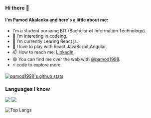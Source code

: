 ### Hi there 👋

#### I'm Pamod Akalanka and here's a little about me:

- I'm a student pursuing BIT (Bachelor of Information Technology).
- 🔭 I’m intereting in codeing.
- 🌱 I’m currently Learing React js.
- 🤔 I love to play with React,JavaScrpit,Angular.
- 📫 How to reach me: [LinkedIn](https://www.linkedin.com/in/pamod-akalanka/)
- 😄 You can find me over the web with [@pamod1998](https://www.google.com/search?q=pamod1998).
- ⚡ code to explore more.

[![pamod1998's github stats](https://github-readme-stats.vercel.app/api?username=pamod1998&count_private=true&show_icons=true&theme=tokyonight&hide=stars,issues)](https://github.com/anuraghazra/github-readme-stats)

### Languages I know

<img src="https://img.shields.io/badge/java-%23ED8B00.svg?&style=for-the-badge&logo=java&logoColor=white"/> <img src="https://img.shields.io/badge/javascript%20-%2314354C.svg?&style=for-the-badge&logo=javascript&logoColor=white"/>

![Top Langs](https://github-readme-stats.vercel.app/api/top-langs/?username=pamod1998&layout=compact&theme=react)
